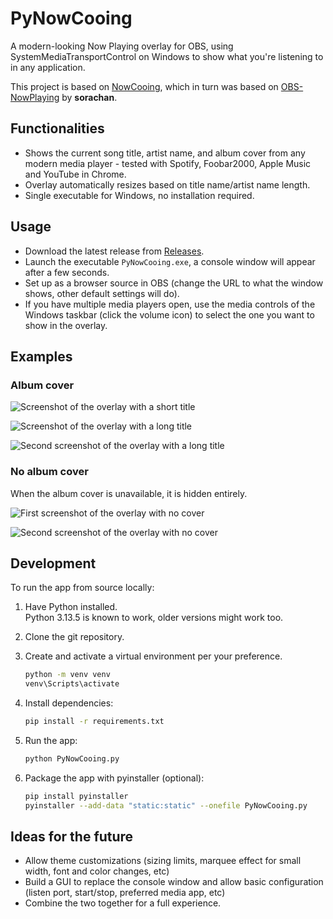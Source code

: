 # PyNowCooing
A modern-looking Now Playing overlay for OBS, using SystemMediaTransportControl on Windows to show what you're listening to in any application.

This project is based on [NowCooing](https://github.com/victorlxyz/NowCooing), which in turn was based on [OBS-NowPlaying](https://github.com/sorachan/OBS-NowPlaying/#) by **sorachan**.

## Functionalities

- Shows the current song title, artist name, and album cover from any modern media player - tested with Spotify, Foobar2000, Apple Music and YouTube in Chrome.
- Overlay automatically resizes based on title name/artist name length.
- Single executable for Windows, no installation required.

## Usage

- Download the latest release from [Releases](github.com/vzsg/PyNowCooing/releases).
- Launch the executable `PyNowCooing.exe`, a console window will appear after a few seconds.
- Set up as a browser source in OBS (change the URL to what the window shows, other default settings will do).
- If you have multiple media players open, use the media controls of the Windows taskbar (click the volume icon) to select the one you want to show in the overlay.

## Examples

### Album cover

  ![Screenshot of the overlay with a short title](https://github.com/user-attachments/assets/ceb43e1d-442f-43c9-b3cf-4eb1a5aef0f5)

  ![Screenshot of the overlay with a long title](https://github.com/user-attachments/assets/b0525864-21f7-43fb-985c-a1fd07e95fd8)

  ![Second screenshot of the overlay with a long title](https://github.com/user-attachments/assets/dce9c18c-2fb1-442c-affd-2f83a7ce8e74)

### No album cover

When the album cover is unavailable, it is hidden entirely.

  ![First screenshot of the overlay with no cover](https://github.com/user-attachments/assets/d2aea701-7fa2-4043-b8a3-164009e36924)

  ![Second screenshot of the overlay with no cover](https://github.com/user-attachments/assets/4eea565a-888f-423e-a8c0-0a95fb80ecb2)

## Development

To run the app from source locally:

1. Have Python installed.  
   Python 3.13.5 is known to work, older versions might work too.
2. Clone the git repository.
3. Create and activate a virtual environment per your preference.

   ```sh
   python -m venv venv
   venv\Scripts\activate
   ```

4. Install dependencies:

   ```sh
   pip install -r requirements.txt
   ```

5. Run the app:

    ```sh
    python PyNowCooing.py
    ```

6. Package the app with pyinstaller (optional):

    ```sh
    pip install pyinstaller
    pyinstaller --add-data "static:static" --onefile PyNowCooing.py
    ```

## Ideas for the future

- Allow theme customizations (sizing limits, marquee effect for small width, font and color changes, etc)
- Build a GUI to replace the console window and allow basic configuration (listen port, start/stop, preferred media app, etc)
- Combine the two together for a full experience.
